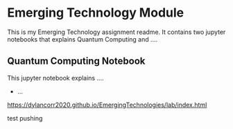 # Emerging Technology Module 
This is my Emerging Technology assignment readme. It contains two jupyter notebooks that explains Quantum Computing and ....
##  Quantum Computing Notebook
This jupyter notebook explains .... 
* ...

https://dylancorr2020.github.io/EmergingTechnologies/lab/index.html

test pushing